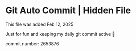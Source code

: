 # Git Auto Commit | Hidden File

This file was added Feb 12, 2025

Just for fun and keeping my daily git commit active 🤪

commit number: 2653876
